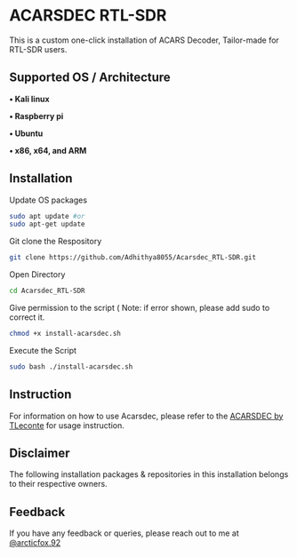 
# ACARSDEC RTL-SDR

This is a custom one-click installation of ACARS Decoder, Tailor-made for 
RTL-SDR users.


## Supported OS / Architecture

**• Kali linux**

**• Raspberry pi**

**• Ubuntu**

**• x86, x64, and ARM**


## Installation

Update OS packages
```bash
sudo apt update #or
sudo apt-get update
```

Git clone the Respository
 ```bash
git clone https://github.com/Adhithya8055/Acarsdec_RTL-SDR.git
```   

Open Directory
```bash
cd Acarsdec_RTL-SDR
```

Give permission to the script ( Note: if error shown, please add sudo to correct it.
```bash
chmod +x install-acarsdec.sh
```

Execute the Script
```bash 
sudo bash ./install-acarsdec.sh
```

## Instruction

For information on how to use Acarsdec, please refer to the [ACARSDEC by TLeconte](https://github.com/TLeconte/acarsdec) for usage instruction.


## Disclaimer
The following installation packages & repositories in this installation belongs to their respective owners.


## Feedback

If you have any feedback or queries, please reach out to me at [@arcticfox.92](https://www.instagram.com/arcticfox.92/)

